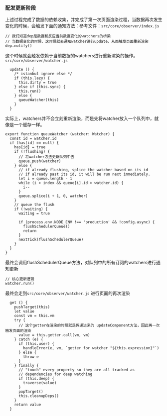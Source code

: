 
### 配发更新阶段

上述过程完成了数据的依赖收集，并完成了第一次页面渲染过程，当数据再次发生变化的时候，会触发下面的通知方法：参考文件：`src/core/observer/index.js`

```
// 我们知道dep是数据和反应当前数据变化的watchers的桥梁
// 当数据变化的时候，这时候就去通知watcher进行update，从而触发页面重新渲染
dep.notify()
```

这个时候就会触发依赖于当前数据的watchers进行重新渲染的操作。`src/core/observer/watcher.js`

```
  update () {
    /* istanbul ignore else */
    if (this.lazy) {
      this.dirty = true
    } else if (this.sync) {
      this.run()
    } else {
      queueWatcher(this)
    }
  }
```

实际上，watchers并不会立刻重新渲染，而是先将watcher放入一个队列中，就像是一个缓存一样。

```
export function queueWatcher (watcher: Watcher) {
  const id = watcher.id
  if (has[id] == null) {
    has[id] = true
    if (!flushing) {
      // 将watcher方法更新队列中去
      queue.push(watcher)
    } else {
      // if already flushing, splice the watcher based on its id
      // if already past its id, it will be run next immediately.
      let i = queue.length - 1
      while (i > index && queue[i].id > watcher.id) {
        i--
      }
      queue.splice(i + 1, 0, watcher)
    }
    // queue the flush
    if (!waiting) {
      waiting = true

      if (process.env.NODE_ENV !== 'production' && !config.async) {
        flushSchedulerQueue()
        return
      }
      nextTick(flushSchedulerQueue)
    }
  }
}
```

最终会调用flushSchedulerQueue方法，对队列中的所有订阅的watchers进行通知更新

```
// 核心更新逻辑
watcher.run()
```

最终会走到`src/core/observer/watcher.js` 进行页面的再次渲染

```
  get () {
    pushTarget(this)
    let value
    const vm = this.vm
    try {
      // 这个getter在渲染的时候就是传递进来的 updateComponent方法，因此再一次触发页面的渲染
      value = this.getter.call(vm, vm)
    } catch (e) {
      if (this.user) {
        handleError(e, vm, `getter for watcher "${this.expression}"`)
      } else {
        throw e
      }
    } finally {
      // "touch" every property so they are all tracked as
      // dependencies for deep watching
      if (this.deep) {
        traverse(value)
      }
      popTarget()
      this.cleanupDeps()
    }
    return value
  }
```